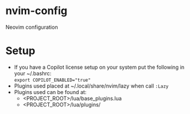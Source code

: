 # nvim-config
Neovim configuration

# Setup
- If you have a Copilot license setup on your system put the following in your ~/.bashrc:<br>
`export COPILOT_ENABLED="true"`
- Plugins used placed at ~/.local/share/nvim/lazy when call `:Lazy`
- Plugins used can be found at:
    - <PROJECT_ROOT>/lua/base_plugins.lua
    - <PROJECT_ROOT>/lua/plugins/
